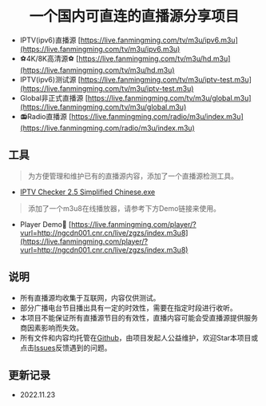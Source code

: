 <h1 align="center">一个国内可直连的直播源分享项目</h1>

- IPTV(ipv6)直播源 [https://live.fanmingming.com/tv/m3u/ipv6.m3u](https://live.fanmingming.com/tv/m3u/ipv6.m3u)
- ⚽4K/8K高清源⚽ [https://live.fanmingming.com/tv/m3u/hd.m3u](https://live.fanmingming.com/tv/m3u/hd.m3u)
- IPTV(ipv6)测试源 [https://live.fanmingming.com/tv/m3u/iptv-test.m3u](https://live.fanmingming.com/tv/m3u/iptv-test.m3u)
- Global非正式直播源 [https://live.fanmingming.com/tv/m3u/global.m3u](https://live.fanmingming.com/tv/m3u/global.m3u)
- 📻Radio直播源 [https://live.fanmingming.com/radio/m3u/index.m3u](https://live.fanmingming.com/radio/m3u/index.m3u)
## 工具
> 为方便管理和维护已有的直播源内容，添加了一个直播源检测工具。
- [IPTV Checker 2.5 Simplified Chinese.exe](https://live.fanmingming.com/tools/IPTV-Checker-2.5-Simplified-Chinese.exe)
> 添加了一个m3u8在线播放器，请参考下方Demo链接来使用。
- Player Demo🔗 [https://live.fanmingming.com/player/?vurl=http://ngcdn001.cnr.cn/live/zgzs/index.m3u8](https://live.fanmingming.com/player/?vurl=http://ngcdn001.cnr.cn/live/zgzs/index.m3u8)
## 说明
- 所有直播源均收集于互联网，内容仅供测试。
- 部分广播电台节目播出具有一定的时效性，需要在指定时段进行收听。
- 本项目不能保证所有直播源节目的有效性，直播内容可能会受直播源提供服务商因素影响而失效。
- 所有文件和内容均托管在[Github](https://github.com/fanmingming/live)，由项目发起人公益维护，欢迎Star本项目或点击[Issues](https://github.com/fanmingming/live/issues)反馈遇到的问题。
## 更新记录
- 2022.11.23
